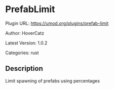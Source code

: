 # PrefabLimit

Plugin URL: https://umod.org/plugins/prefab-limit

Author: HoverCatz

Latest Version: 1.0.2

Categories: rust

## Description

Limit spawning of prefabs using percentages
